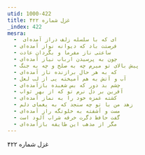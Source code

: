 ```yaml
---
utid: 1000-422
title: غزل شماره ۴۲۲
_index: 422
mesra:
  - ‌ ای که با سلسله زلف دراز آمده‌ای
  - فرصتت باد که دیوانه نواز آمده‌ای
  - ساعتی ناز مفرما و بگردان عادت
  - چون به پرسیدن ارباب نیاز آمده‌ای
  - پیش بالای تو میرم چه به صلح و چه به جنگ
  - که به هر حال برازنده ناز آمده‌ای
  - آب و آتش به هم آمیخته یی از لب لعل
  - چشم بد دور که بس شعبده بازآمده‌ای
  - آفرین بر دل نرم تو که از بهر ثواب
  - کشته غمزه خود را به نماز آمده‌ای
  - زهد من با تو چه سنجد که به یغمای دلم
  - مست و آشفته به خلوتگه راز آمده‌ای
  - گفت حافظ دگرت خرقه شراب آلود است
  - مگر از مذهب این طایفه بازآمده‌ای
---
```

غزل شماره ۴۲۲
